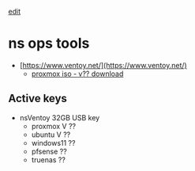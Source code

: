 [edit]()

# ns ops tools

- [https://www.ventoy.net/](https://www.ventoy.net/)
  - [proxmox iso - v?? download](https://www.proxmox.com/en/downloads/category/iso-images-pve)
  
## Active keys

- nsVentoy 32GB USB key
  - proxmox V ??
  - ubuntu V ??
  - windows11 ??
  - pfsense ??
  - truenas ??

